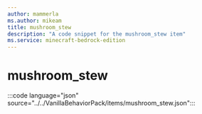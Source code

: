 ```yaml
---
author: mammerla
ms.author: mikeam
title: mushroom_stew
description: "A code snippet for the mushroom_stew item"
ms.service: minecraft-bedrock-edition
---
```


# mushroom_stew

:::code language="json" source="../../VanillaBehaviorPack/items/mushroom_stew.json":::
